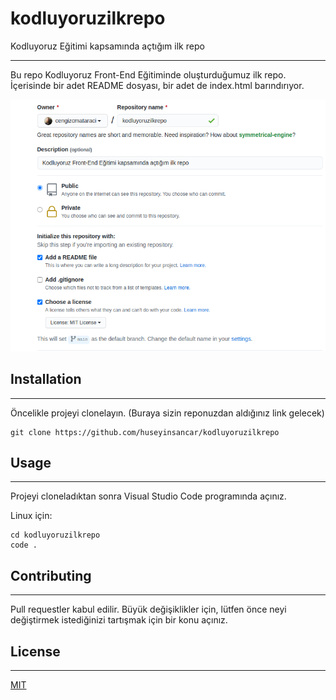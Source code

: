 # kodluyoruzilkrepo
Kodluyoruz Eğitimi kapsamında açtığım ilk repo
______________________________________

Bu repo Kodluyoruz Front-End Eğitiminde oluşturduğumuz ilk repo. İçerisinde bir adet README dosyası, bir adet de index.html barındırıyor.

![Gorsel1](https://github.com/Kodluyoruz/taskforce/raw/main/git/odev1/figures/github.png)

## Installation

______________________________________

Öncelikle projeyi clonelayın. (Buraya sizin reponuzdan aldığınız link gelecek)

``` 
git clone https://github.com/huseyinsancar/kodluyoruzilkrepo
```

## Usage
______________________________________

Projeyi cloneladıktan sonra Visual Studio Code programında açınız.

Linux için:

```
cd kodluyoruzilkrepo
code . 
```

## Contributing
______________________________________

Pull requestler kabul edilir. Büyük değişiklikler için, lütfen önce neyi değiştirmek istediğinizi tartışmak için bir konu açınız.

## License
______________________________________

[MIT](https://choosealicense.com/licenses/mit/)

